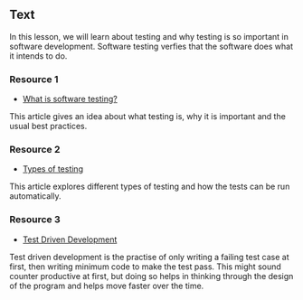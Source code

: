 ## Text

In this lesson, we will learn about testing and why testing is so important in software development. Software testing verfies that the software does what it intends to do.

### Resource 1

- [What is software testing?](https://www.ibm.com/topics/software-testing)

This article gives an idea about what testing is, why it is important and the usual best practices.

### Resource 2

- [Types of testing](https://www.atlassian.com/continuous-delivery/software-testing/types-of-software-testing)

This article explores different types of testing and how the tests can be run automatically.

### Resource 3

- [Test Driven Development](https://www.ibm.com/garage/method/practices/code/practice_test_driven_development/)

Test driven development is the practise of only writing a failing test case at first, then writing minimum code to make the test pass. This might sound counter productive at first, but doing so helps in thinking through the design of the program and helps move faster over the time.
